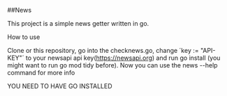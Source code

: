 ##News

This project is a simple news getter written in go.

How to use

Clone or this repository, go into the checknews.go, change ´key := "API-KEY"´ to your newsapi api key(https://newsapi.org) and run go install (you might want to run go mod tidy before).
Now you can use the news --help command for more info

YOU NEED TO HAVE GO INSTALLED
